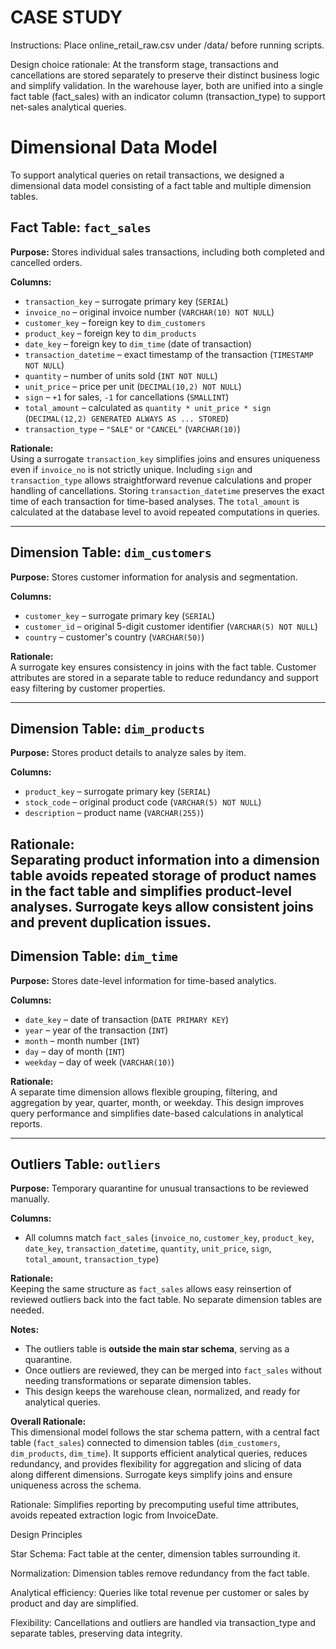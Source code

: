 # CASE STUDY

Instructions:
Place online_retail_raw.csv under /data/ before running scripts.


Design choice rationale:
At the transform stage, transactions and cancellations are stored separately to preserve their distinct business logic and simplify validation. In the warehouse layer, both are unified into a single fact table (fact_sales) with an indicator column (transaction_type) to support net-sales analytical queries.

# Dimensional Data Model

To support analytical queries on retail transactions, we designed a dimensional data model consisting of a fact table and multiple dimension tables.

## Fact Table: `fact_sales`

**Purpose:** Stores individual sales transactions, including both completed and cancelled orders.

**Columns:**

- `transaction_key` – surrogate primary key (`SERIAL`)
- `invoice_no` – original invoice number (`VARCHAR(10) NOT NULL`)
- `customer_key` – foreign key to `dim_customers`
- `product_key` – foreign key to `dim_products`
- `date_key` – foreign key to `dim_time` (date of transaction)
- `transaction_datetime` – exact timestamp of the transaction (`TIMESTAMP NOT NULL`)
- `quantity` – number of units sold (`INT NOT NULL`)
- `unit_price` – price per unit (`DECIMAL(10,2) NOT NULL`)
- `sign` – `+1` for sales, `-1` for cancellations (`SMALLINT`)
- `total_amount` – calculated as `quantity * unit_price * sign` (`DECIMAL(12,2) GENERATED ALWAYS AS ... STORED`)
- `transaction_type` – `"SALE"` or `"CANCEL"` (`VARCHAR(10)`)

**Rationale:**  
Using a surrogate `transaction_key` simplifies joins and ensures uniqueness even if `invoice_no` is not strictly unique. Including `sign` and `transaction_type` allows straightforward revenue calculations and proper handling of cancellations. Storing `transaction_datetime` preserves the exact time of each transaction for time-based analyses. The `total_amount` is calculated at the database level to avoid repeated computations in queries.

---

## Dimension Table: `dim_customers`

**Purpose:** Stores customer information for analysis and segmentation.

**Columns:**

- `customer_key` – surrogate primary key (`SERIAL`)
- `customer_id` – original 5-digit customer identifier (`VARCHAR(5) NOT NULL`)
- `country` – customer's country (`VARCHAR(50)`)

**Rationale:**  
A surrogate key ensures consistency in joins with the fact table. Customer attributes are stored in a separate table to reduce redundancy and support easy filtering by customer properties.

---
## Dimension Table: `dim_products`

**Purpose:** Stores product details to analyze sales by item.

**Columns:**

- `product_key` – surrogate primary key (`SERIAL`)
- `stock_code` – original product code (`VARCHAR(5) NOT NULL`)
- `description` – product name (`VARCHAR(255)`)

**Rationale:**  
Separating product information into a dimension table avoids repeated storage of product names in the fact table and simplifies product-level analyses. Surrogate keys allow consistent joins and prevent duplication issues.
---

## Dimension Table: `dim_time`

**Purpose:** Stores date-level information for time-based analytics.

**Columns:**

- `date_key` – date of transaction (`DATE PRIMARY KEY`)
- `year` – year of the transaction (`INT`)
- `month` – month number (`INT`)
- `day` – day of month (`INT`)
- `weekday` – day of week (`VARCHAR(10)`)

**Rationale:**  
A separate time dimension allows flexible grouping, filtering, and aggregation by year, quarter, month, or weekday. This design improves query performance and simplifies date-based calculations in analytical reports.

---

## Outliers Table: `outliers`

**Purpose:** Temporary quarantine for unusual transactions to be reviewed manually.

**Columns:**
- All columns match `fact_sales` (`invoice_no`, `customer_key`, `product_key`, `date_key`, `transaction_datetime`, `quantity`, `unit_price`, `sign`, `total_amount`, `transaction_type`)

**Rationale:**  
Keeping the same structure as `fact_sales` allows easy reinsertion of reviewed outliers back into the fact table. No separate dimension tables are needed.

**Notes:**
- The outliers table is **outside the main star schema**, serving as a quarantine.  
- Once outliers are reviewed, they can be merged into `fact_sales` without needing transformations or separate dimension tables.  
- This design keeps the warehouse clean, normalized, and ready for analytical queries.

**Overall Rationale:**  
This dimensional model follows the star schema pattern, with a central fact table (`fact_sales`) connected to dimension tables (`dim_customers`, `dim_products`, `dim_time`). It supports efficient analytical queries, reduces redundancy, and provides flexibility for aggregation and slicing of data along different dimensions. Surrogate keys simplify joins and ensure uniqueness across the schema.

Rationale: Simplifies reporting by precomputing useful time attributes, avoids repeated extraction logic from InvoiceDate.

Design Principles

Star Schema: Fact table at the center, dimension tables surrounding it.

Normalization: Dimension tables remove redundancy from the fact table.

Analytical efficiency: Queries like total revenue per customer or sales by product and day are simplified.

Flexibility: Cancellations and outliers are handled via transaction_type and separate tables, preserving data integrity.